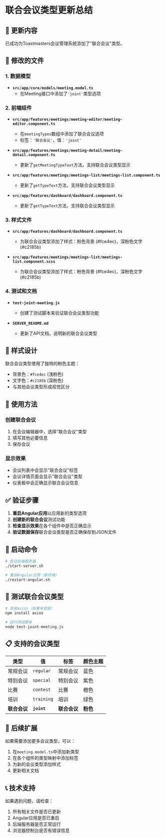 # 联合会议类型更新总结

## 🎯 更新内容

已成功为Toastmasters会议管理系统添加了"联合会议"类型。

## 📝 修改的文件

### 1. 数据模型
- **`src/app/core/models/meeting.model.ts`**
  - 在Meeting接口中添加了`'joint'`类型选项

### 2. 前端组件
- **`src/app/features/meetings/meeting-editor/meeting-editor.component.ts`**
  - 在`meetingTypes`数组中添加了联合会议选项
  - 标签：`'联合会议'`，值：`'joint'`

- **`src/app/features/meetings/meeting-detail/meeting-detail.component.ts`**
  - 更新了`getMeetingTypeText`方法，支持联合会议类型显示

- **`src/app/features/meetings/meetings-list/meetings-list.component.ts`**
  - 更新了`getTypeText`方法，支持联合会议类型显示

- **`src/app/features/dashboard/dashboard.component.ts`**
  - 更新了`getTypeText`方法，支持联合会议类型显示

### 3. 样式文件
- **`src/app/features/dashboard/dashboard.component.ts`**
  - 为联合会议类型添加了样式：粉色背景 (#fce4ec)，深粉色文字 (#c2185b)

- **`src/app/features/meetings/meetings-list/meetings-list.component.scss`**
  - 为联合会议类型添加了样式：粉色背景 (#fce4ec)，深粉色文字 (#c2185b)

### 4. 测试和文档
- **`test-joint-meeting.js`**
  - 创建了测试脚本来验证联合会议类型功能

- **`SERVER_README.md`**
  - 更新了API文档，说明新的联合会议类型

## 🎨 样式设计

联合会议类型使用了独特的粉色主题：
- 背景色：`#fce4ec` (浅粉色)
- 文字色：`#c2185b` (深粉色)
- 与其他会议类型形成视觉区分

## 🔧 使用方法

### 创建联合会议
1. 在会议编辑器中，选择"联合会议"类型
2. 填写其他必要信息
3. 保存会议

### 显示效果
- 会议列表中会显示"联合会议"标签
- 会议详情页面会显示"联合会议"类型
- 仪表板中会正确显示联合会议信息

## ✅ 验证步骤

1. **重启Angular应用**以应用新的类型选项
2. **创建新的联合会议**测试功能
3. **检查显示效果**在各个组件中是否正确显示
4. **验证数据保存**联合会议类型是否正确保存到JSON文件

## 🚀 启动命令

```bash
# 启动后端服务器
./start-server.sh

# 重启Angular应用（新终端）
./restart-angular.sh
```

## 🧪 测试联合会议类型

```bash
# 安装axios（如果未安装）
npm install axios

# 运行测试脚本
node test-joint-meeting.js
```

## 📋 支持的会议类型

| 类型 | 值 | 标签 | 颜色主题 |
|------|----|----|----------|
| 常规会议 | `regular` | 常规会议 | 蓝色 |
| 特别会议 | `special` | 特别会议 | 紫色 |
| 比赛 | `contest` | 比赛 | 橙色 |
| 培训 | `training` | 培训 | 绿色 |
| **联合会议** | **`joint`** | **联合会议** | **粉色** |

## 🔄 后续扩展

如果需要添加更多会议类型，可以：
1. 在`meeting.model.ts`中添加新类型
2. 在各个组件的类型映射中添加标签
3. 为新的会议类型添加样式
4. 更新相关文档

## 📞 技术支持

如果遇到问题，请检查：
1. 所有相关文件是否已更新
2. Angular应用是否已重启
3. 后端服务器是否正常运行
4. 浏览器控制台是否有错误信息
